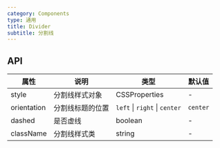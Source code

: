```yaml
---
category: Components
type: 通用
title: Divider
subtitle: 分割线
---
```

## API
  
| 属性 | 说明 | 类型 | 默认值 |
| --- | ---  | --- | ---   |
| style | 分割线样式对象 | CSSProperties | - |
| orientation | 分割线标题的位置 | `left` \| `right` \| `center` | `center` |
| dashed | 是否虚线 | boolean | - |
| className | 分割线样式类 | string | - |